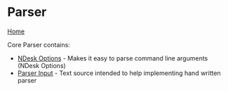 ﻿# Parser

[Home](./README.md)

Core Parser contains:
* [NDesk Options](./Parser/NDeskOptions.md) - Makes it easy to parse command line arguments (NDesk Options)
* [Parser Input](./Parser/ParserInput.md) - Text source intended to help implementing hand written parser
